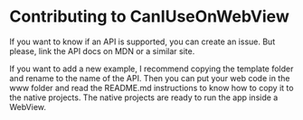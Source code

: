# Contributing to CanIUseOnWebView

If you want to know if an API is supported, you can create an issue. But please, link the API docs on MDN or a similar site.

If you want to add a new example, I recommend copying the template folder and rename to the name of the API.
Then you can put your web code in the www folder and read the README.md instructions to know how to copy it to the native projects.
The native projects are ready to run the app inside a WebView.

